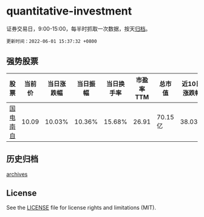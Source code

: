 # quantitative-investment

证券交易日，9:00-15:00，每半时抓取一次数据，按天[归档](archives)。

`更新时间：2022-06-01 15:37:32 +0800`

## 强势股票

|股票|当前价|当日涨跌幅|当日振幅|当日换手率|市盈率TTM|总市值|近10日涨跌幅|
|----|----|----|----|----|----|----|----|
|[国电南自](https://xueqiu.com/S/SH600268)|10.09|10.03%|10.36%|15.68%|26.91|70.15亿|38.03%|

## 历史归档

[archives](archives)

## License

See the [LICENSE](LICENSE) file for license rights and limitations (MIT).